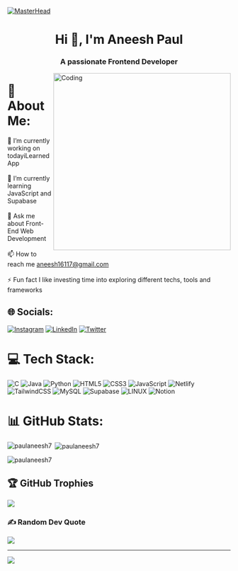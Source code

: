 [![MasterHead](https://cdn.wallpapersafari.com/25/96/ihAOpL.jpg)](https://paulaneesh7.io)
<h1 align="center">Hi 👋, I'm Aneesh Paul</h1>
<h3 align="center">A passionate Frontend Developer</h3>
<img align="right" alt="Coding" width="400" src="https://images.squarespace-cdn.com/content/v1/5769fc401b631bab1addb2ab/1541580611624-TE64QGKRJG8SWAIUS7NS/coding-freak.gif">

# 💫 About Me:
🔭 I’m currently working on todayiLearned App<br><br>🌱 I’m currently learning JavaScript and Supabase<br><br>💬 Ask me about Front-End Web Development<br><br>📫 How to reach me aneesh16117@gmail.com<br><br>⚡ Fun fact I like investing time into exploring different techs, tools and frameworks


## 🌐 Socials:
[![Instagram](https://img.shields.io/badge/Instagram-%23E4405F.svg?logo=Instagram&logoColor=white)](https://instagram.com/https://www.instagram.com/paulaneesh7/) [![LinkedIn](https://img.shields.io/badge/LinkedIn-%230077B5.svg?logo=linkedin&logoColor=white)](https://linkedin.com/in/https://www.linkedin.com/in/aneesh-paul-a64aa6248/) [![Twitter](https://img.shields.io/badge/Twitter-%231DA1F2.svg?logo=Twitter&logoColor=white)](https://twitter.com/https://twitter.com/vincenzo7v2) 

# 💻 Tech Stack:
![C](https://img.shields.io/badge/c-%2300599C.svg?style=for-the-badge&logo=c&logoColor=white) ![Java](https://img.shields.io/badge/java-%23ED8B00.svg?style=for-the-badge&logo=java&logoColor=white) ![Python](https://img.shields.io/badge/python-3670A0?style=for-the-badge&logo=python&logoColor=ffdd54) ![HTML5](https://img.shields.io/badge/html5-%23E34F26.svg?style=for-the-badge&logo=html5&logoColor=white) ![CSS3](https://img.shields.io/badge/css3-%231572B6.svg?style=for-the-badge&logo=css3&logoColor=white) ![JavaScript](https://img.shields.io/badge/javascript-%23323330.svg?style=for-the-badge&logo=javascript&logoColor=%23F7DF1E) ![Netlify](https://img.shields.io/badge/netlify-%23000000.svg?style=for-the-badge&logo=netlify&logoColor=#00C7B7) ![TailwindCSS](https://img.shields.io/badge/tailwindcss-%2338B2AC.svg?style=for-the-badge&logo=tailwind-css&logoColor=white) ![MySQL](https://img.shields.io/badge/mysql-%2300f.svg?style=for-the-badge&logo=mysql&logoColor=white) 	![Supabase](https://img.shields.io/badge/Supabase-3ECF8E?style=for-the-badge&logo=supabase&logoColor=white) ![LINUX](https://img.shields.io/badge/Linux-FCC624?style=for-the-badge&logo=linux&logoColor=black) ![Notion](https://img.shields.io/badge/Notion-%23000000.svg?style=for-the-badge&logo=notion&logoColor=white)

# 📊 GitHub Stats:
<p><img align="left" src="https://github-readme-stats.vercel.app/api/top-langs?username=paulaneesh7&show_icons=true&locale=en&layout=compact" alt="paulaneesh7" /></p>

<p>&nbsp;<img align="center" src="https://github-readme-stats.vercel.app/api?username=paulaneesh7&show_icons=true&locale=en" alt="paulaneesh7" /></p>

<p><img align="center" src="https://github-readme-streak-stats.herokuapp.com/?user=paulaneesh7&" alt="paulaneesh7" /></p>

## 🏆 GitHub Trophies
![](https://github-profile-trophy.vercel.app/?username=paulaneesh7&theme=radical&no-frame=false&no-bg=true&margin-w=4)

### ✍️ Random Dev Quote
![](https://quotes-github-readme.vercel.app/api?type=horizontal&theme=radical)

---
[![](https://visitcount.itsvg.in/api?id=paulaneesh7&icon=0&color=0)](https://visitcount.itsvg.in)


